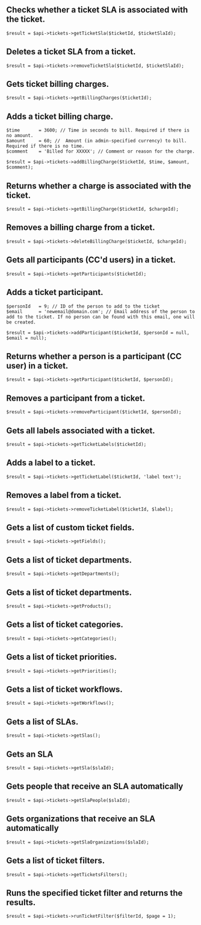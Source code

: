 Checks whether a ticket SLA is associated with the ticket.
-----------------------------------

    $result = $api->tickets->getTicketSla($ticketId, $ticketSlaId);

Deletes a ticket SLA from a ticket.
-----------------------------------

    $result = $api->tickets->removeTicketSla($ticketId, $ticketSlaId);

Gets ticket billing charges.
-----------------------------------

    $result = $api->tickets->getBillingCharges($ticketId);

Adds a ticket billing charge.
-----------------------------------

    $time       = 3600; // Time in seconds to bill. Required if there is no amount.
    $amount     = 60; //  Amount (in admin-specified currency) to bill. Required if there is no time.
    $comment    = 'Billed for XXXXX'; // Comment or reason for the charge.

    $result = $api->tickets->addBillingCharge($ticketId, $time, $amount, $comment);

Returns whether a charge is associated with the ticket.
-----------------------------------

    $result = $api->tickets->getBillingCharge($ticketId, $chargeId);

Removes a billing charge from a ticket.
-----------------------------------

    $result = $api->tickets->deleteBillingCharge($ticketId, $chargeId);

Gets all participants (CC'd users) in a ticket.
-----------------------------------

    $result = $api->tickets->getParticipants($ticketId);

Adds a ticket participant.
-----------------------------------
    $personId   = 9; // ID of the person to add to the ticket
    $email      = 'newemail@domain.com'; // Email address of the person to add to the ticket. If no person can be found with this email, one will be created.

    $result = $api->tickets->addParticipant($ticketId, $personId = null, $email = null);

Returns whether a person is a participant (CC user) in a ticket.
-----------------------------------

    $result = $api->tickets->getParticipant($ticketId, $personId);

Removes a participant from a ticket.
-----------------------------------

    $result = $api->tickets->removeParticipant($ticketId, $personId);

Gets all labels associated with a ticket.
-----------------------------------

    $result = $api->tickets->getTicketLabels($ticketId);

Adds a label to a ticket.
-----------------------------------

    $result = $api->tickets->getTicketLabel($ticketId, 'label text');

Removes a label from a ticket.
-----------------------------------

    $result = $api->tickets->removeTicketLabel($ticketId, $label);

Gets a list of custom ticket fields.
-----------------------------------

    $result = $api->tickets->getFields();

Gets a list of ticket departments.
-----------------------------------

    $result = $api->tickets->getDepartments();

Gets a list of ticket departments.
-----------------------------------

    $result = $api->tickets->getProducts();

Gets a list of ticket categories.
-----------------------------------

    $result = $api->tickets->getCategories();

Gets a list of ticket priorities.
-----------------------------------

    $result = $api->tickets->getPriorities();

Gets a list of ticket workflows.
-----------------------------------

    $result = $api->tickets->getWorkflows();

Gets a list of SLAs.
-----------------------------------

    $result = $api->tickets->getSlas();

Gets an SLA
-----------------------------------

    $result = $api->tickets->getSla($slaId);

Gets people that receive an SLA automatically
-----------------------------------

    $result = $api->tickets->getSlaPeople($slaId);

Gets organizations that receive an SLA automatically
-----------------------------------

    $result = $api->tickets->getSlaOrganizations($slaId);

Gets a list of ticket filters.
-----------------------------------

    $result = $api->tickets->getTicketsFilters();

Runs the specified ticket filter and returns the results.
-----------------------------------

    $result = $api->tickets->runTicketFilter($filterId, $page = 1);
